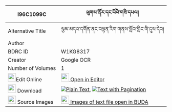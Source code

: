 |I96C1099C|ཕུགས་ནོར་དང་པོའི་གཟི་དཔལ། 
| --- | --- 
|Alternative Title |ལྕམ་མདའ་དགོན་ནང་བསྟན་རིག་གནས་སློབ་གླིང་གི་དུས་དེབ།
|Author | 
|BDRC ID | W1KG8317
|Creator | Google OCR
|Number of Volumes| 1
|<img width="25" src="https://img.icons8.com/color/25/000000/edit-property.png">Edit Online| [<img width="25" src="https://avatars.githubusercontent.com/u/45091458?s=200&v=4"> Open in Editor](http://editor.openpecha.org/I96C1099C)
|<img width="25" src="https://img.icons8.com/fluent/48/000000/download-2.png"/>  Download | [![](https://img.icons8.com/color/20/000000/txt.png)Plain Text](https://github.com/Openpecha/I96C1099C/releases/download/v1/puknor_dangpo_i_zi_pal_plain_I96C1099C.zip), [![](https://img.icons8.com/color/20/000000/txt.png)Text with Pagination](https://github.com/Openpecha/I96C1099C/releases/download/v1/puknor_dangpo_i_zi_pal_pages_I96C1099C.zip)
|<img width="25" src="https://img.icons8.com/plasticine/100/000000/pictures-folder.png"/>  Source Images | [<img width="25" src="https://library.bdrc.io/icons/BUDA-small.svg"> Images of text file open in BUDA](https://library.bdrc.io/show/bdr:W1KG8317)